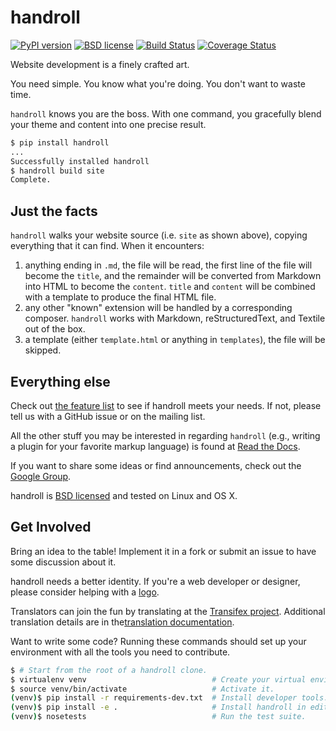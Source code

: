 handroll
========

[![PyPI version][pypishield]](https://pypi.python.org/pypi/handroll)
[![BSD license][license]](https://raw.githubusercontent.com/handroll/handroll/master/LICENSE)
[![Build Status][travis]](https://travis-ci.org/handroll/handroll)
[![Coverage Status][coverage]](https://codecov.io/github/handroll/handroll)

Website development is a finely crafted art.

You need simple. You know what you're doing. You don't want to waste time.

`handroll` knows you are the boss. With one command, you gracefully blend your
theme and content into one precise result.

```bash
$ pip install handroll
...
Successfully installed handroll
$ handroll build site
Complete.
```

Just the facts
--------------

`handroll` walks your website source (i.e. `site` as shown above), copying
everything that it can find. When it encounters:

1.  anything ending in `.md`, the file will be read, the first line of the file
    will become the `title`, and the remainder will be converted from Markdown
    into HTML to become the `content`. `title` and `content` will be combined
    with a template to produce the final HTML file.
2.  any other "known" extension will be handled by a corresponding composer.
    `handroll` works with Markdown, reStructuredText, and Textile out of the
    box.
3.  a template (either `template.html` or anything in `templates`), the file
    will be skipped.

Everything else
---------------

Check out
[the feature list](http://handroll.readthedocs.io/en/latest/#features)
to see if handroll meets your needs.
If not, please tell us with a GitHub issue or on the mailing list.

All the other stuff you may be interested in regarding `handroll`
(e.g., writing a plugin for your favorite markup language)
is found at [Read the Docs](http://handroll.readthedocs.io/en/latest/).

If you want to share some ideas or find announcements,
check out the [Google Group](https://groups.google.com/forum/#!forum/handroll).

handroll is
[BSD licensed](https://github.com/handroll/handroll/blob/master/LICENSE)
and tested on Linux and OS X.

Get Involved
------------

Bring an idea to the table! Implement it in a fork or submit an issue to have
some discussion about it.

handroll needs a better identity. If you're a web developer or
designer, please consider helping with a
[logo](https://github.com/handroll/handroll/issues/14).

Translators can join the fun by translating at the
[Transifex project](https://www.transifex.com/projects/p/handroll/).
Additional translation details are in the[translation
documentation](http://handroll.readthedocs.io/en/latest/i18n.html).

Want to write some code?
Running these commands should set up your environment
with all the tools you need to contribute.

```bash
$ # Start from the root of a handroll clone.
$ virtualenv venv                            # Create your virtual environment.
$ source venv/bin/activate                   # Activate it.
(venv)$ pip install -r requirements-dev.txt  # Install developer tools.
(venv)$ pip install -e .                     # Install handroll in editable mode.
(venv)$ nosetests                            # Run the test suite.
```

[pypishield]: https://img.shields.io/pypi/v/handroll.svg
[license]: https://img.shields.io/pypi/l/handroll.svg
[travis]: https://travis-ci.org/handroll/handroll.png?branch=master
[coverage]: https://img.shields.io/codecov/c/github/handroll/handroll.svg
